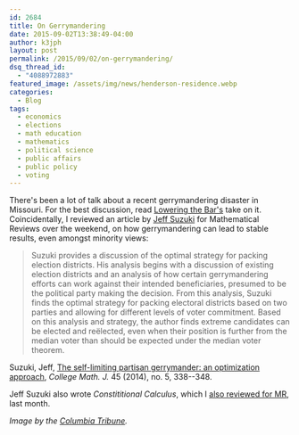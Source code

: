 ```yaml
---
id: 2684
title: On Gerrymandering
date: 2015-09-02T13:38:49-04:00
author: k3jph
layout: post
permalink: /2015/09/02/on-gerrymandering/
dsq_thread_id:
  - "4088972883"
featured_image: /assets/img/news/henderson-residence.webp
categories:
  - Blog
tags:
  - economics
  - elections
  - math education
  - mathematics
  - political science
  - public affairs
  - public policy
  - voting
---
```

There's been a lot of talk about a recent gerrymandering disaster in Missouri.  For the best discussion, read [Lowering the Bar's](http://www.loweringthebar.net/2015/08/gerrymanderers-miss-one-person.html) take on it.  Coincidentally, I reviewed an article by [Jeff Suzuki](https://sites.google.com/site/jeffsuzukiproject/) for Mathematical Reviews over the weekend, on how gerrymandering can lead to stable results, even amongst minority views:

> Suzuki provides a discussion of the optimal strategy for packing election districts. His analysis begins with a discussion of existing election districts and an analysis of how certain gerrymandering efforts can work against their intended beneficiaries, presumed to be the political party making the decision. From this analysis, Suzuki finds the optimal strategy for packing electoral districts based on two parties and allowing for different levels of voter commitment. Based on this analysis and strategy, the author finds extreme candidates can be elected and reëlected, even when their position is further from the median voter than should be expected under the median voter theorem.

Suzuki, Jeff,  [The self-limiting partisan gerrymander: an optimization approach](http://www.jstor.org/stable/10.4169/college.math.j.45.5.338?seq=1#page_scan_tab_contents), _College Math. J._ 45 (2014), no. 5, 338--348.

Jeff Suzuki also wrote _Constititional Calculus_, which I [also reviewed for MR](/2015/08/01/review-of-constitutional-calculus-by-jeff-suzuki/), last month.

_Image by the [Columbia Tribune](http://www.columbiatribune.com/news/local/college-student-would-be-sole-voter-in-cid-sales-tax/article_6702c44b-0243-51f8-861c-1df0b462cd92.html)._

